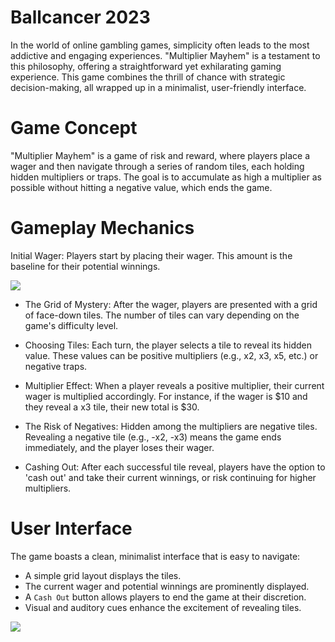 # Ballcancer 2023

In the world of online gambling games, simplicity often leads to the most addictive and engaging experiences. "Multiplier Mayhem" is a testament to this philosophy, offering a straightforward yet exhilarating gaming experience. This game combines the thrill of chance with strategic decision-making, all wrapped up in a minimalist, user-friendly interface.

# Game Concept
"Multiplier Mayhem" is a game of risk and reward, where players place a wager and then navigate through a series of random tiles, each holding hidden multipliers or traps. The goal is to accumulate as high a multiplier as possible without hitting a negative value, which ends the game.

# Gameplay Mechanics
Initial Wager: Players start by placing their wager. This amount is the baseline for their potential winnings.

![](balls1.png)

- The Grid of Mystery: After the wager, players are presented with a grid of face-down tiles. The number of tiles can vary depending on the game's difficulty level.

- Choosing Tiles: Each turn, the player selects a tile to reveal its hidden value. These values can be positive multipliers (e.g., x2, x3, x5, etc.) or negative traps.

- Multiplier Effect: When a player reveals a positive multiplier, their current wager is multiplied accordingly. For instance, if the wager is $10 and they reveal a x3 tile, their new total is $30.

- The Risk of Negatives: Hidden among the multipliers are negative tiles. Revealing a negative tile (e.g., -x2, -x3) means the game ends immediately, and the player loses their wager.

- Cashing Out: After each successful tile reveal, players have the option to 'cash out' and take their current winnings, or risk continuing for higher multipliers.

# User Interface
The game boasts a clean, minimalist interface that is easy to navigate:

- A simple grid layout displays the tiles.
- The current wager and potential winnings are prominently displayed.
- A `Cash Out` button allows players to end the game at their discretion.
- Visual and auditory cues enhance the excitement of revealing tiles.

![](balls2.png)


